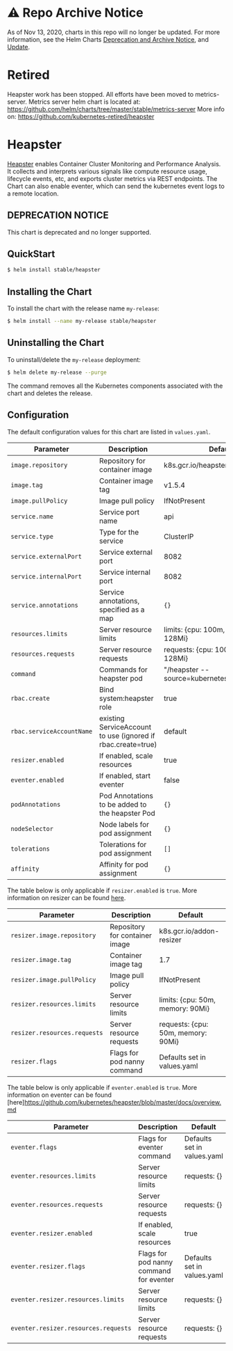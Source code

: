 # ⚠️ Repo Archive Notice

As of Nov 13, 2020, charts in this repo will no longer be updated.
For more information, see the Helm Charts [Deprecation and Archive Notice](https://github.com/helm/charts#%EF%B8%8F-deprecation-and-archive-notice), and [Update](https://helm.sh/blog/charts-repo-deprecation/).

# Retired

Heapster work has been stopped. All efforts have been moved to metrics-server.
Metrics server helm chart is located at: https://github.com/helm/charts/tree/master/stable/metrics-server
More info on: https://github.com/kubernetes-retired/heapster

# Heapster

[Heapster](https://github.com/kubernetes/heapster) enables Container Cluster Monitoring and Performance Analysis. It collects and interprets various signals like compute resource usage, lifecycle events, etc, and exports cluster metrics via REST endpoints.
The Chart can also enable eventer, which can send the kubernetes event logs to a remote location.

## DEPRECATION NOTICE

This chart is deprecated and no longer supported.

## QuickStart

```bash
$ helm install stable/heapster
```

## Installing the Chart

To install the chart with the release name `my-release`:

```bash
$ helm install --name my-release stable/heapster
```

## Uninstalling the Chart

To uninstall/delete the `my-release` deployment:

```bash
$ helm delete my-release --purge
```

The command removes all the Kubernetes components associated with the chart and deletes the release.

## Configuration

The default configuration values for this chart are listed in `values.yaml`.

| Parameter                             | Description                                                  | Default                                           |
|---------------------------------------|-------------------------------------                         |---------------------------------------------------|
| `image.repository`                    | Repository for container image                               | k8s.gcr.io/heapster-amd64                               |
| `image.tag`                           | Container image tag                                          | v1.5.4                                            |
| `image.pullPolicy`                    | Image pull policy                                            | IfNotPresent                                      |
| `service.name`                        | Service port name                                            | api                                               |
| `service.type`                        | Type for the service                                         | ClusterIP                                         |
| `service.externalPort`                | Service external port                                        | 8082                                              |
| `service.internalPort`                | Service internal port                                        | 8082                                              |
| `service.annotations`                 | Service annotations, specified as a map                      | `{}`                                              |
| `resources.limits`                    | Server resource  limits                                      | limits: {cpu: 100m, memory: 128Mi}                |
| `resources.requests`                  | Server resource requests                                     | requests: {cpu: 100m, memory: 128Mi}              |
| `command`                             | Commands for heapster pod                                    | "/heapster --source=kubernetes.summary_api:''     |
| `rbac.create`                         | Bind system:heapster role                                    | true                                             |
| `rbac.serviceAccountName`             | existing ServiceAccount to use (ignored if rbac.create=true) | default                                           |
| `resizer.enabled`                     | If enabled, scale resources                                  | true                                              |
| `eventer.enabled`                     | If enabled, start eventer                                    | false                                             |
| `podAnnotations`                      | Pod Annotations to be added to the heapster Pod              | `{}`                                              |
| `nodeSelector`                        | Node labels for pod assignment                               | `{}`                                              |
| `tolerations`                         | Tolerations for pod assignment                               | `[]`                                              |
| `affinity`                            | Affinity for pod assignment                                  | `{}`                                              |

The table below is only applicable if `resizer.enabled` is `true`. More information on resizer can be found [here](https://github.com/kubernetes/contrib/blob/master/addon-resizer/README.md).

| Parameter                             | Description                         | Default                                           |
|---------------------------------------|-------------------------------------|---------------------------------------------------|
| `resizer.image.repository`            | Repository for container image      | k8s.gcr.io/addon-resizer            |
| `resizer.image.tag`                   | Container image tag                 | 1.7                                               |
| `resizer.image.pullPolicy`            | Image pull policy                   | IfNotPresent                                      |
| `resizer.resources.limits`            | Server resource  limits             | limits: {cpu: 50m, memory: 90Mi}                |
| `resizer.resources.requests`          | Server resource requests            | requests: {cpu: 50m, memory: 90Mi}                |
| `resizer.flags`                       | Flags for pod nanny command         | Defaults set in values.yaml                       |

The table below is only applicable if `eventer.enabled` is `true`. More information on eventer can be found
[here]https://github.com/kubernetes/heapster/blob/master/docs/overview.md

| Parameter                             | Description                              | Default                                           |
|---------------------------------------|------------------------------------------|---------------------------------------------------|
| `eventer.flags`                       | Flags for eventer command                | Defaults set in values.yaml                       |
| `eventer.resources.limits`            | Server resource  limits                  | requests: {}                                      |
| `eventer.resources.requests`          | Server resource requests                 | requests: {}                                      |
| `eventer.resizer.enabled`             | If enabled, scale resources              | true                                              |
| `eventer.resizer.flags`               | Flags for pod nanny command for eventer  | Defaults set in values.yaml                       |
| `eventer.resizer.resources.limits`    | Server resource limits                   | requests: {}                                      |
| `eventer.resizer.resources.requests`  | Server resource requests                 | requests: {}                                      |

